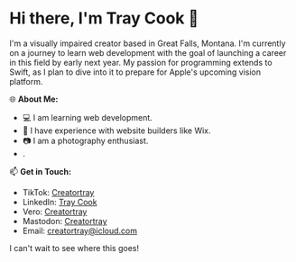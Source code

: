 # Hi there, I'm Tray Cook 👋

I'm a visually impaired creator based in Great Falls, Montana. I'm currently on a journey to learn web development with the goal of launching a career in this field by early next year. My passion for programming extends to Swift, as I plan to dive into it to prepare for Apple's upcoming vision platform.

🌐 **About Me:**

- 💻 I am learning web development.
- 🌟 I have experience with website builders like Wix.
- 📷 I am a photography enthusiast.
- .

📫 **Get in Touch:**

- TikTok: [Creatortray](https://tiktok.com/creatortray)
- LinkedIn: [Tray Cook](https://www.linkedin.com/in/tray-cook-8220b7297)
- Vero: [Creatortray](https://vero.co/creatortray)
- Mastodon: [Creatortray](https://mastodon.social/@Creatortray)
- Email: [creatortray@icloud.com](mailto:creatortray@icloud.com)

I can't wait to see where this goes!
<!---
codertray/codertray is a ✨ special ✨ repository because its `README.md` (this file) appears on your GitHub profile.
You can click the Preview link to take a look at your changes.
--->
